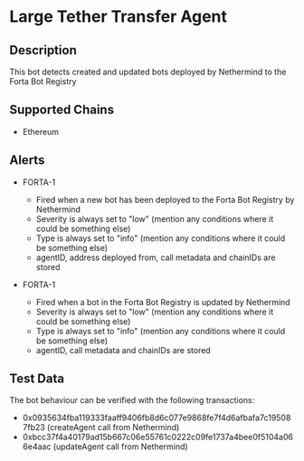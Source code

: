 # Large Tether Transfer Agent

## Description

This bot detects created and updated bots deployed by Nethermind to the Forta Bot Registry

## Supported Chains

- Ethereum

## Alerts

- FORTA-1
  - Fired when a new bot has been deployed to the Forta Bot Registry by Nethermind
  - Severity is always set to "low" (mention any conditions where it could be something else)
  - Type is always set to "info" (mention any conditions where it could be something else)
  - agentID, address deployed from, call metadata and chainIDs are stored

- FORTA-1
  - Fired when a bot in the Forta Bot Registry is updated by Nethermind
  - Severity is always set to "low" (mention any conditions where it could be something else)
  - Type is always set to "info" (mention any conditions where it could be something else)
  - agentID, call metadata and chainIDs are stored

## Test Data

The bot behaviour can be verified with the following transactions:

- 0x0935634fba119333faaff9406fb8d6c077e9868fe7f4d6afbafa7c195087fb23 (createAgent call from Nethermind)
- 0xbcc37f4a40179ad15b667c06e55761c0222c09fe1737a4bee0f5104a066e4aac (updateAgent call from Nethermind)
